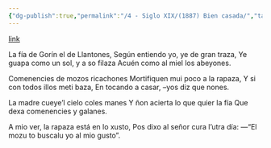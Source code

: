 ```yaml
---
{"dg-publish":true,"permalink":"/4 - Siglo XIX/(1887) Bien casada/","tags":["#Siglo_19","central","Benito_Canella_Meana","escrito","Sobrescobio","a1887","poema"]}
---
```


[link](https://asturies.com/cavedaynava/biencasada.txt)

La fía de Gorín el de Llantones, 
Según entiendo yo, ye de gran traza, 
Ye guapa como un sol, y a so filaza 
Acuén como al miel los abeyones.
 
  Comenencies de mozos ricachones
Mortifiquen mui poco a la rapaza, 
Y si con todos illos meti baza, 
En tocando a casar, –yos diz que nones.
 
   La madre cueye’l cielo coles manes 
Y ñon acierta lo que quier la fía 
Que dexa comenencies y galanes.
 
   A mio ver, la rapaza está en lo xusto, 
Pos dixo al señor cura l’utra día:
 —“El mozu to buscalu yo al mio gusto”.
